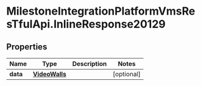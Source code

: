 # MilestoneIntegrationPlatformVmsResTfulApi.InlineResponse20129

## Properties
Name | Type | Description | Notes
------------ | ------------- | ------------- | -------------
**data** | [**VideoWalls**](VideoWalls.md) |  | [optional] 
